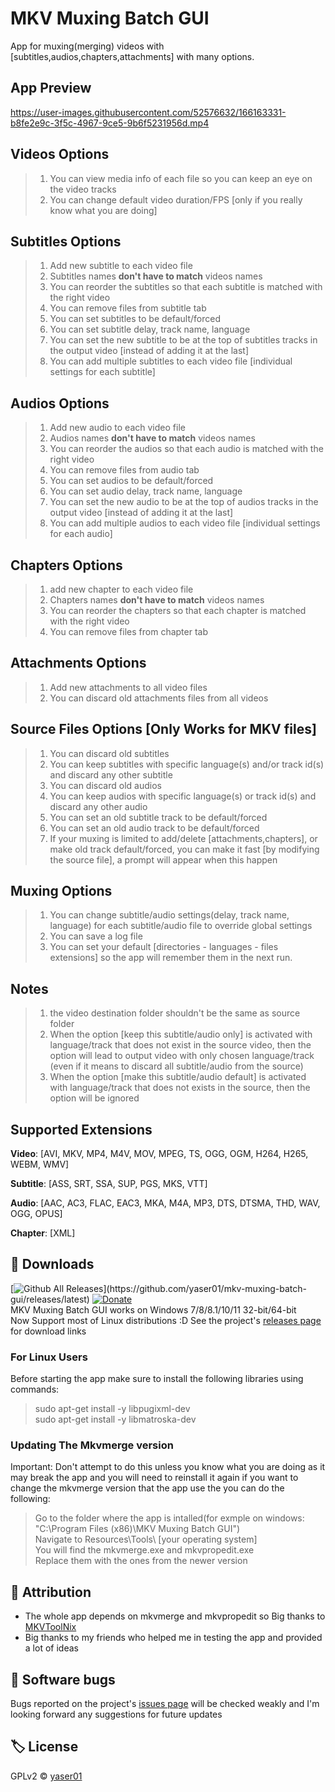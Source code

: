 # MKV Muxing Batch GUI

App for muxing(merging) videos with [subtitles,audios,chapters,attachments] with many options.

## App Preview
https://user-images.githubusercontent.com/52576632/166163331-b8fe2e9c-3f5c-4967-9ce5-9b6f5231956d.mp4
## Videos Options

>1. You can view media info of each file so you can keep an eye on the video tracks
>1. You can change default video duration/FPS [only if you really know what you are doing] 

## Subtitles Options

>1. Add new subtitle to each video file
>1. Subtitles names **don't have to match** videos names
>1. You can reorder the subtitles so that each subtitle is matched with the right video
>1. You can remove files from subtitle tab
>1. You can set subtitles to be default/forced
>1. You can set subtitle delay, track name, language
>1. You can set the new subtitle to be at the top of subtitles tracks in the output video [instead of adding it at the last]
>1. You can add multiple subtitles to each video file [individual settings for each subtitle]

## Audios Options

>1. Add new audio to each video file
>1. Audios names **don't have to match** videos names
>1. You can reorder the audios so that each audio is matched with the right video
>1. You can remove files from audio tab
>1. You can set audios to be default/forced
>1. You can set audio delay, track name, language
>1. You can set the new audio to be at the top of audios tracks in the output video [instead of adding it at the last]
>1. You can add multiple audios to each video file [individual settings for each audio]

## Chapters Options

>1. add new chapter to each video file
>1. Chapters names **don't have to match** videos names
>1. You can reorder the chapters so that each chapter is matched with the right video
>1. You can remove files from chapter tab

## Attachments Options

>1. Add new attachments to all video files
>1. You can discard old attachments files from all videos

## Source Files Options [Only Works for MKV files]

>1. You can discard old subtitles  
>1. You can keep subtitles with specific language(s) and/or track id(s) and discard any other subtitle
>1. You can discard old audios
>1. You can keep audios with specific language(s) or track id(s) and discard any other audio
>1. You can set an old subtitle track to be default/forced
>1. You can set an old audio track to be default/forced
>1. If your muxing is limited to add/delete [attachments,chapters], or make old track default/forced, you can make it fast [by modifying the source file], a prompt will appear when this happen

## Muxing Options

>1. You can change subtitle/audio settings(delay, track name, language) for each subtitle/audio file to override global settings
>1. You can save a log file
>1. You can set your default [directories - languages - files extensions] so the app will remember them in the next run.

## Notes

>1. the video destination folder shouldn't be the same as source folder
>1. When the option [keep this subtitle/audio only] is activated with language/track that does not exist in the source video, then the option will lead to output video with only chosen language/track (even if it means to discard all subtitle/audio from the source)
>1. When the option [make this subtitle/audio default] is activated with language/track that does not exists in the source, then the option will be ignored

## Supported Extensions

**Video**:
[AVI, MKV, MP4, M4V, MOV, MPEG, TS, OGG, OGM, H264, H265, WEBM, WMV]

**Subtitle**:
[ASS, SRT, SSA, SUP, PGS, MKS, VTT]

**Audio**:
[AAC, AC3, FLAC, EAC3, MKA, M4A, MP3, DTS, DTSMA, THD, WAV, OGG, OPUS]

**Chapter**:
[XML]

## 💾 Downloads

[![Github All Releases](https://img.shields.io/github/downloads/yaser01/mkv-muxing-batch-gui/total.svg?color=4DC71F&label=Downloads&logo=github")](https://github.com/yaser01/mkv-muxing-batch-gui/releases/latest)
[![Donate](https://img.shields.io/badge/Donate-Buy_Me_A_Coffe-blueviolet.svg)](https://www.buymeacoffee.com/yaser01)
<br>
MKV Muxing Batch GUI works on Windows 7/8/8.1/10/11 32-bit/64-bit
<br>Now Support most of Linux distributions :D
See the project's [releases&nbsp;page](https://github.com/yaser01/mkv-muxing-batch-gui/releases) for download links

### For Linux Users

Before starting the app make sure to install the following libraries using commands:
>sudo apt-get install -y libpugixml-dev
> <br>
>sudo apt-get install -y libmatroska-dev

### Updating The Mkvmerge version

Important: Don't attempt to do this unless you know what you are doing as it may break the app and you will need to reinstall it again
if you want to change the mkvmerge version that the app use the you can do the following:
>Go to the folder where the app is intalled(for exmple on windows: "C:\Program Files (x86)\MKV Muxing Batch GUI")
> <br>
>Navigate to Resources\Tools\ [your operating system]
> <br>
>You will find the mkvmerge.exe and mkvpropedit.exe
> <br>
>Replace them with the ones from the newer version

## 🙏 Attribution

- The whole app depends on mkvmerge and mkvpropedit so Big thanks to [MKVToolNix](https://gitlab.com/mbunkus/mkvtoolnix)
- Big thanks to my friends who helped me in testing the app and provided a lot of ideas

## 🦟 Software bugs

Bugs reported on the project's [issues page](https://github.com/yaser01/mkv-muxing-batch-gui/issues) will be checked weakly and I'm looking forward any suggestions for future updates

## 🏷️ License

GPLv2 © [yaser01](https://github.com/yaser01/mkv-muxing-batch-gui/blob/main/LICENSE)
